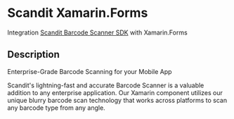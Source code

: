 Scandit Xamarin.Forms
=====================

Integration [Scandit Barcode Scanner SDK](https://components.xamarin.com/view/scandit/) with Xamarin.Forms

## Description 
Enterprise-Grade Barcode Scanning for your Mobile App <br/>

Scandit's lightning-fast and accurate Barcode Scanner is a valuable addition to any enterprise application. Our Xamarin component utilizes our unique blurry barcode scan technology that works across platforms to scan any barcode type from any angle. 

